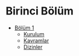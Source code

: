 # Birinci Bölüm

* [Bölüm 1](bolum_1.md)
   * [Kurulum](kurulummd.md)
   * [Kavramlar](kavramlarmd.md)
   * [Dizinler](dizinler.md)
   


